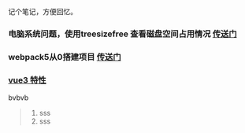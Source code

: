 记个笔记，方便回忆。
### 电脑系统问题，使用treesizefree 查看磁盘空间占用情况 [传送门](/guide/system)

### webpack5从0搭建项目 [传送门](/webpack/webpack5.md)

### [vue3 特性](/guide/interview/vue.html)
<zhizhizhi>bvbvb</zhizhizhi>

> 1. sss
> 2. sss 
